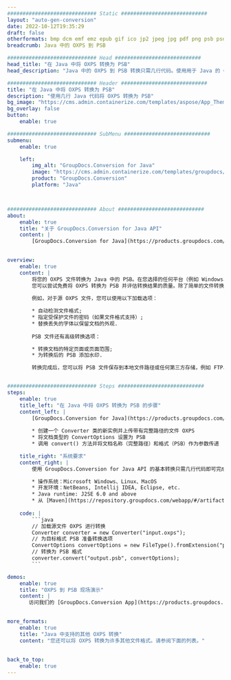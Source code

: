 ```yaml
---
############################# Static ############################
layout: "auto-gen-conversion"
date: 2022-10-12T19:35:29
draft: false
otherformats: bmp dcm emf emz epub gif ico jp2 jpeg jpg pdf png psb psd svg svgz tex tga tif tiff webp wmf wmz xps
breadcrumb: Java 中的 OXPS 到 PSB

############################# Head ############################
head_title: "在 Java 中将 OXPS 转换为 PSB"
head_description: "Java 中的 OXPS 到 PSB 转换只需几行代码。使用用于 Java 的 GroupDocs 文档转换 API 转换 160 多种文件格式"

############################# Header ############################
title: "在 Java 中将 OXPS 转换为 PSB"
description: "使用几行 Java 代码将 OXPS 转换为 PSB"
bg_image: "https://cms.admin.containerize.com/templates/aspose/App_Themes/V3/images/bg/header1.png"
bg_overlay: false
button:
    enable: true

############################# SubMenu ############################
submenu:
    enable: true

    left:
        img_alt: "GroupDocs.Conversion for Java"
        image: "https://cms.admin.containerize.com/templates/groupdocs/images/product-logos/90x90-noborder/groupdocs-conversion-java.png"
        product: "GroupDocs.Conversion"
        platform: "Java"



############################# About ############################
about:
    enable: true
    title: "关于 GroupDocs.Conversion for Java API"
    content: |
        [GroupDocs.Conversion for Java](https://products.groupdocs.com/conversion/java/) 是一种高级文件格式转换 API，用于在 Microsoft Office、OpenDocument、PDF、HTML、电子邮件、CAD 等流行图像和文档格式之间进行转换。只需几行代码即可完成更多工作。本机 API 会自动检测原始文档的格式，并提供许多选项来自定义转换后的文档。除了从文档中提取信息的功能外，它还默认支持将转换结果缓存到本地磁盘。但是，任何类型的缓存存储都可以通过实施适当的接口来支持 - Amazon S3、Dropbox、Google Drive、Windows Azure、Reddis 或任何其他接口。
    

overview:
    enable: true
    content: |
        将您的 OXPS 文件转换为 Java 中的 PSB。在您选择的任何平台（例如 Windows、Linux、macOS）上，只需几行 Java 代码。
        您可以尝试免费将 OXPS 转换为 PSB 并评估转换结果的质量。除了简单的文件转换脚本外，您还可以尝试更复杂的选项来加载 OXPS 源文件并存储 PSB 输出。 
        
        例如，对于源 OXPS 文件，您可以使用以下加载选项：

        * 自动检测文件格式;
        * 指定受保护文件的密码（如果文件格式支持）;
        * 替换丢失的字体以保留文档的外观.
        
        PSB 文件还有高级转换选项：

        * 转换文档的特定页面或页面范围;
        * 为转换后的 PSB 添加水印.

        转换完成后，您可以将 PSB 文件保存到本地文件路径或任何第三方存储，例如 FTP、Amazon S3、Google Drive、Dropbox 等。请注意 - 转换 OXPS到 PSB，您不需要安装任何额外的软件，例如 MS Office、Open Office、Adobe Acrobat Reader 等。


############################# Steps ############################
steps:
    enable: true
    title_left: "在 Java 中将 OXPS 转换为 PSB 的步骤"
    content_left: |
        [GroupDocs.Conversion for Java](https://products.groupdocs.com/conversion/java/) 允许开发人员使用几行代码轻松地将 OXPS 文件转换为 PSB。
        
        * 创建一个 Converter 类的新实例并上传带有完整路径的文件 OXPS
        * 将文档类型的 ConvertOptions 设置为 PSB
        * 调用 convert() 方法并将文档名称（完整路径）和格式（PSB）作为参数传递

    title_right: "系统要求"
    content_right: |
        使用 GroupDocs.Conversion for Java API 的基本转换只需几行代码即可完成。所有主要平台和操作系统都支持我们的 API。在执行以下代码之前，请确保您的系统上安装了以下先决条件。

        * 操作系统：Microsoft Windows、Linux、MacOS
        * 开发环境：NetBeans, Intellij IDEA, Eclipse, etc.
        * Java runtime: J2SE 6.0 and above
        * 从 [Maven](https://repository.groupdocs.com/webapp/#/artifacts/browse/tree/General/repo/com/groupdocs/groupdocs-conversion) 获取最新的 GroupDocs.Conversion for Java
         
    code: |
        ```java    
        // 加载源文件 OXPS 进行转换
        Converter converter = new Converter("input.oxps");
        // 为目标格式 PSB 准备转换选项
        ConvertOptions convertOptions = new FileType().fromExtension("psb").getConvertOptions();
        // 转换为 PSB 格式
        converter.convert("output.psb", convertOptions);
        ```

demos:
    enable: true
    title: "OXPS 到 PSB 现场演示"
    content: |
       访问我们的 [GroupDocs.Conversion App](https://products.groupdocs.app/conversion/family) 网站并立即尝试 OXPS 到 PSB 转换。免费演示具有以下好处
          

more_formats:
    enable: true
    title: "Java 中支持的其他 OXPS 转换"
    content: "您还可以将 OXPS 转换为许多其他文件格式。请参阅下面的列表。"
       
       
back_to_top:
    enable: true
---
```


